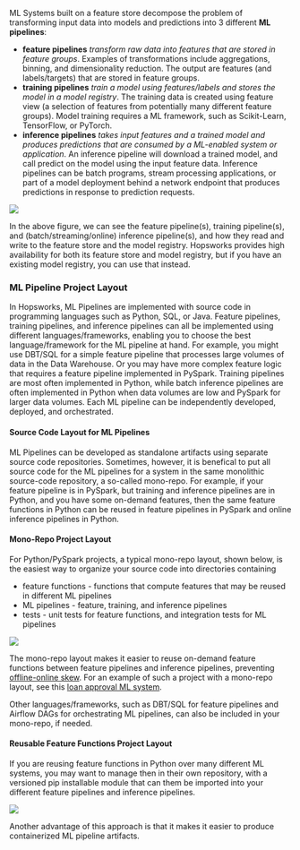 ML Systems built on a feature store decompose the problem of transforming input data into models and predictions into 3 different **ML pipelines**:

 * __feature pipelines__ *transform raw data into features that are stored in feature groups*. Examples of transformations include aggregations, binning, and dimensionality reduction. The output are features (and labels/targets) that are stored in feature groups.
 * __training pipelines__ *train a model using features/labels and stores the model in a model registry*. The training data is created using feature view (a selection of features from potentially many different feature groups). Model training requires a ML framework, such as Scikit-Learn, TensorFlow, or PyTorch.
 * __inference pipelines__ *takes input features and a trained model and produces predictions that are consumed by a ML-enabled system or application*. An inference pipeline will download a trained model, and call predict on the model using the input feature data. Inference pipelines can be batch programs, stream processing applications, or part of a model deployment behind a network endpoint that produces predictions in response to prediction requests.

<img src="../../../../assets/images/concepts/fs/ml-pipelines-ml-system.svg">

In the above figure, we can see the feature pipeline(s), training pipeline(s), and (batch/streaming/online) inference pipeline(s), and how they read and write to the feature store and the model registry. Hopsworks provides high availability for both its feature store and model registry, but if you have an existing model registry, you can use that instead.

### ML Pipeline Project Layout

In Hopsworks, ML Pipelines are implemented with source code in programming languages such as Python, SQL, or Java. Feature pipelines, training pipelines, and inference pipelines can all be implemented using different languages/frameworks, enabling you to choose the best language/framework for the ML pipeline at hand. For example, you might use DBT/SQL for a simple feature pipeline that processes large volumes of data in the Data Warehouse. Or you may have more complex feature logic that requires a feature pipeline implemented in PySpark. Training pipelines are most often implemented in Python, while batch inference pipelines are often implemented in Python when data volumes are low and PySpark for larger data volumes. Each ML pipeline can be independently developed, deployed, and orchestrated.

#### Source Code Layout for ML Pipelines 
ML Pipelines can be developed as standalone artifacts using separate source code repositories. Sometimes, however, it is benefical to put all source code for the ML pipelines for a system in the same monolithic source-code repository, a so-called mono-repo. For example, if your feature pipeline is in PySpark, but training and inference pipelines are in Python, and you have some on-demand features, then the same feature functions in Python can be reused in feature pipelines in PySpark and online inference pipelines in Python.

#### Mono-Repo Project Layout

For Python/PySpark projects, a typical mono-repo layout, shown below, is the easiest way to organize your source code into directories containing

* feature functions - functions that compute features that may be reused in different ML pipelines
* ML pipelines - feature, training, and inference pipelines 
* tests - unit tests for feature functions, and integration tests for ML pipelines

<img src="../../../../assets/images/concepts/fs/project_layout.svg">

The mono-repo layout makes it easier to reuse on-demand feature functions between feature pipelines and inference pipelines, preventing <a href="https://www.hopsworks.ai/mlops-dictionary/online-offline-skew">offline-online skew</a>. For an example of such a project with a mono-repo layout, see this <a href="https://github.com/logicalclocks/hopsworks-tutorials/tree/dev/loan_approval">loan approval ML system</a>.  

Other languages/frameworks, such as DBT/SQL for feature pipelines and Airflow DAGs for orchestrating ML pipelines, can also be included in your mono-repo, if needed.

#### Reusable Feature Functions Project Layout

If you are reusing feature functions in Python over many different ML systems, you may want to manage then in their own repository, with a versioned pip installable module that can them be imported into your different feature pipelines and inference pipelines.

<img src="../../../../assets/images/concepts/fs/feature_library_layout.svg">

Another advantage of this approach is that it makes it easier to produce containerized ML pipeline artifacts.
